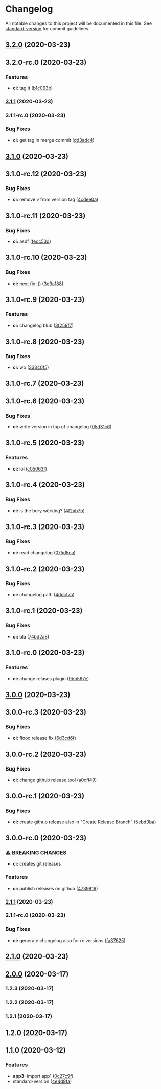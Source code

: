 # Changelog

All notable changes to this project will be documented in this file. See [standard-version](https://github.com/conventional-changelog/standard-version) for commit guidelines.

## [3.2.0](https://github.com/MichaRedM/gatest/compare/v3.2.0-rc.0...v3.2.0) (2020-03-23)

## 3.2.0-rc.0 (2020-03-23)


### Features

* **ci:** tag it ([b1c093b](https://github.com/MichaRedM/gatest/commit/b1c093b8506e1315dd364790aac061fb7d26f2ed))

### [3.1.1](https://github.com/MichaRedM/gatest/compare/v3.1.1-rc.0...v3.1.1) (2020-03-23)

### 3.1.1-rc.0 (2020-03-23)


### Bug Fixes

* **ci:** get tag in merge commit ([dd3adc4](https://github.com/MichaRedM/gatest/commit/dd3adc4e7b70815d2ab1f4aafbe393504e953155))

## [3.1.0](https://github.com/MichaRedM/gatest/compare/v3.1.0-rc.12...v3.1.0) (2020-03-23)

## 3.1.0-rc.12 (2020-03-23)


### Bug Fixes

* **ci:** remove v from version tag ([4cdee0a](https://github.com/MichaRedM/gatest/commit/4cdee0a4728c31db247a68c7b65541fc93b00ab3))

## 3.1.0-rc.11 (2020-03-23)


### Bug Fixes

* **ci:** asdf ([fedc53d](https://github.com/MichaRedM/gatest/commit/fedc53dcd800e02dec2c27d92c51e4ae61aec6dc))

## 3.1.0-rc.10 (2020-03-23)


### Bug Fixes

* **ci:** next fix :() ([3d9a188](https://github.com/MichaRedM/gatest/commit/3d9a1881cf4a6eab3cbbca4dd9e7956b6d124c76))

## 3.1.0-rc.9 (2020-03-23)


### Features

* **ci:** changelog blub ([3f259f7](https://github.com/MichaRedM/gatest/commit/3f259f7414af8fd0743ca93ae9fe77e84ce670b0))

## 3.1.0-rc.8 (2020-03-23)


### Bug Fixes

* **ci:** wp ([33340f5](https://github.com/MichaRedM/gatest/commit/33340f5a2aef05664c343e4106efc338faead1c5))

## 3.1.0-rc.7 (2020-03-23)

## 3.1.0-rc.6 (2020-03-23)


### Bug Fixes

* **ci:** write version in top of changelog ([05d31c6](https://github.com/MichaRedM/gatest/commit/05d31c6bd94a06dcfd8335404ff56a95c0d8bfd4))

## 3.1.0-rc.5 (2020-03-23)


### Features

* **ci:** lol ([c05063f](https://github.com/MichaRedM/gatest/commit/c05063f824d95b8cc4564efafa1c42513fb5ee24))

## 3.1.0-rc.4 (2020-03-23)


### Bug Fixes

* **ci:** is the bory wörking? ([4f2ab7b](https://github.com/MichaRedM/gatest/commit/4f2ab7b0bf5cf8c0f1486ea7681af08e2879ede1))

## 3.1.0-rc.3 (2020-03-23)


### Bug Fixes

* **ci:** read changelog ([075d5ca](https://github.com/MichaRedM/gatest/commit/075d5cad87ee0fd432138a8857801dd9dff212d8))

## 3.1.0-rc.2 (2020-03-23)


### Bug Fixes

* **ci:** changelog path ([4ddcf7a](https://github.com/MichaRedM/gatest/commit/4ddcf7a3ab5e5a63911e4665b6b1585142e85da1))

## 3.1.0-rc.1 (2020-03-23)


### Bug Fixes

* **ci:** bla ([74bd2a8](https://github.com/MichaRedM/gatest/commit/74bd2a885b0642076929337a51d5ba277a789ff3))

## 3.1.0-rc.0 (2020-03-23)


### Features

* **ci:** change relases plugin ([9bb567e](https://github.com/MichaRedM/gatest/commit/9bb567e9dbf04b4ce1791c017de84dcbba9708df))

## [3.0.0](https://github.com/MichaRedM/gatest/compare/v3.0.0-rc.3...v3.0.0) (2020-03-23)

## 3.0.0-rc.3 (2020-03-23)


### Bug Fixes

* **ci:** flooo release fix ([6d3cd6f](https://github.com/MichaRedM/gatest/commit/6d3cd6f3f3acb0e797a52e7eead9c62e842d42f4))

## 3.0.0-rc.2 (2020-03-23)


### Bug Fixes

* **ci:** change github release tool ([a0cff49](https://github.com/MichaRedM/gatest/commit/a0cff492487487b4c663a4d67240a351b337c4e7))

## 3.0.0-rc.1 (2020-03-23)


### Bug Fixes

* **ci:** create github release also in "Create Release Branch" ([5ebd0ba](https://github.com/MichaRedM/gatest/commit/5ebd0ba86f20ab527e29b9ae8c6ce6763c7ee888))

## 3.0.0-rc.0 (2020-03-23)


### ⚠ BREAKING CHANGES

* **ci:** creates git releases

### Features

* **ci:** publish releases on github ([4739819](https://github.com/MichaRedM/gatest/commit/47398192a246b4c314f91e86205104bea14b4a5b))

### [2.1.1](https://github.com/MichaRedM/gatest/compare/v2.1.1-rc.0...v2.1.1) (2020-03-23)

### 2.1.1-rc.0 (2020-03-23)


### Bug Fixes

* **ci:** generate changelog also for rc versions ([fa37625](https://github.com/MichaRedM/gatest/commit/fa37625261be51c50ac80d9b1adab62c293dd849))

## [2.1.0](https://github.com/MichaRedM/gatest/compare/v2.1.0-rc.0...v2.1.0) (2020-03-23)

## [2.0.0](https://github.com/MichaRedM/gatest/compare/v2.0.0-rc.0...v2.0.0) (2020-03-17)

### 1.2.3 (2020-03-17)

### 1.2.2 (2020-03-17)

### 1.2.1 (2020-03-17)

## 1.2.0 (2020-03-17)

## 1.1.0 (2020-03-12)


### Features

* **app3:** import app1 ([0c27c9f](https://github.com/MichaRedM/gatest/commit/0c27c9f20d2bdd26854dfa346854e4c1a5f2952d))
* standard-version ([4e4d9fa](https://github.com/MichaRedM/gatest/commit/4e4d9fa59b0d37d2788fe158c92e46b3ed6cb9f9))
